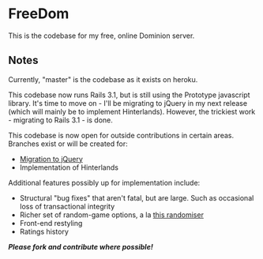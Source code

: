 FreeDom
======

This is the codebase for my free, online Dominion server.

Notes
-----

Currently, "master" is the codebase as it exists on heroku.

This codebase now runs Rails 3.1, but is still using the Prototype javascript library. It's time to move on - I'll be migrating to jQuery in my next release (which will mainly be to implement Hinterlands). However, the trickiest work - migrating to Rails 3.1 - is done.

This codebase is now open for outside contributions in certain areas. Branches exist or will be created for:

* [Migration to jQuery](https://github.com/asilano/free-dom/tree/prototype-to-jquery)
* Implementation of Hinterlands

Additional features possibly up for implementation include:

* Structural "bug fixes" that aren't fatal, but are large. Such as occasional loss of transactional integrity
* Richer set of random-game options, a la [this randomiser](http://www.hiwiller.com/dominion/)
* Front-end restyling
* Ratings history

_**Please fork and contribute where possible!**_
